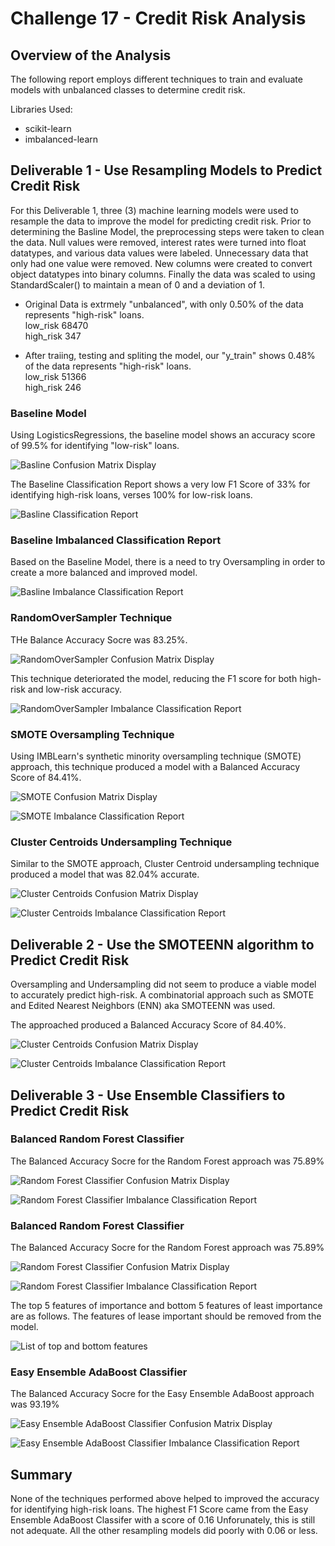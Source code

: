 # Challenge 17 - Credit Risk Analysis
## Overview of the Analysis
The following report employs different techniques to train and evaluate models with unbalanced classes to determine credit risk.

Libraries Used:
* scikit-learn
* imbalanced-learn

## Deliverable 1 - Use Resampling Models to Predict Credit Risk
For this Deliverable 1, three (3) machine learning models were used to resample the data to improve the model for predicting credit risk. Prior to determining the Basline Model, the preprocessing steps were taken to clean the data. Null values were removed, interest rates were turned into float datatypes, and various data values were labeled. Unnecessary data that only had one value were removed. New columns were created to convert object datatypes into binary columns. Finally the data was scaled to using StandardScaler() to maintain a mean of 0 and a deviation of 1.

* Original Data is extrmely "unbalanced", with only 0.50% of the data represents "high-risk" loans.
</br>low_risk     68470
</br>high_risk      347

* After traiing, testing and spliting the model, our "y_train" shows 0.48% of the data represents "high-risk" loans.
</br>low_risk     51366
</br>high_risk      246

### Baseline Model
Using LogisticsRegressions, the baseline model shows an accuracy score of 99.5% for identifying "low-risk" loans.

![Basline Confusion Matrix Display](Images/basline_confusion_matrix.png)

The Baseline Classification Report shows a very low F1 Score of 33% for identifying high-risk loans, verses 100% for low-risk loans.

![Basline Classification Report](Images/Baseline_Classification_Rpt.png)

### Baseline Imbalanced Classification Report
Based on the Baseline Model, there is a need to try Oversampling in order to create a more balanced and improved model.

![Basline Imbalance Classification Report](Images/Baseline_Imbalanced_Classification_Rpt.png)

### RandomOverSampler Technique
THe Balance Accuracy Socre was 83.25%. 

![RandomOverSampler Confusion Matrix Display](Images/RandomOverSampler_confusion_matrix.png)

This technique deteriorated the model, reducing the F1 score for both high-risk and low-risk accuracy.

![RandomOverSampler  Imbalance Classification Report](Images/RandomOverSampler_Rpt.png)

### SMOTE Oversampling Technique
Using IMBLearn's synthetic minority oversampling technique (SMOTE) approach, this technique produced a model with a Balanced Accuracy Score of 84.41%. 

![SMOTE Confusion Matrix Display](Images/SMOTE_confusion_matrix.png)

![SMOTE  Imbalance Classification Report](Images/SMOTE_Oversampling_Rpt.png)

### Cluster Centroids Undersampling Technique
Similar to the SMOTE approach, Cluster Centroid undersampling technique produced a model that was 82.04% accurate. 

![Cluster Centroids Confusion Matrix Display](Images/ClusterCentroids_under_confusion_matrix.png)

![Cluster Centroids  Imbalance Classification Report](Images/ClusterCentroids_Undersampling_Rpt.png)

## Deliverable 2 - Use the SMOTEENN algorithm to Predict Credit Risk
Oversampling and Undersampling did not seem to produce a viable model to accurately predict high-risk. A combinatorial approach such as SMOTE and Edited Nearest Neighbors (ENN) aka SMOTEENN was used. 

The approached produced a Balanced Accuracy Score of 84.40%.

![Cluster Centroids Confusion Matrix Display](Images/SMOTEENN_confusion_matrix.png)

![Cluster Centroids  Imbalance Classification Report](Images/SMOTEENN_Classification_Rpt.png)

## Deliverable 3 - Use Ensemble Classifiers to Predict Credit Risk

### Balanced Random Forest Classifier
The Balanced Accuracy Socre for the Random Forest approach was 75.89%

![Random Forest Classifier Confusion Matrix Display](Images/RandomForestEnsemble_confusion_matrix.png)

![Random Forest Classifier  Imbalance Classification Report](Images/Forest_Rpt.png)

### Balanced Random Forest Classifier
The Balanced Accuracy Socre for the Random Forest approach was 75.89%

![Random Forest Classifier Confusion Matrix Display](Images/RandomForestEnsemble_confusion_matrix.png)

![Random Forest Classifier  Imbalance Classification Report](Images/Forest_Rpt.png)

The top 5 features of importance and bottom 5 features of least importance are as follows. The features of lease important should be removed from the model.

![List of top and bottom features](Images/features.png)

### Easy Ensemble AdaBoost Classifier
The Balanced Accuracy Socre for the Easy Ensemble AdaBoost approach was 93.19%

![Easy Ensemble AdaBoost Classifier Confusion Matrix Display](Images/AdaBoostEnsemble_confusion_matrix.png)

![Easy Ensemble AdaBoost Classifier  Imbalance Classification Report](Images/AdaBoost_Rpt.png)

## Summary
None of the techniques performed above helped to improved the accuracy for identifying high-risk loans. The highest F1 Score came from the Easy Ensemble AdaBoost Classifer with a score of 0.16 Unforunately, this is still not adequate. All the other resampling models did poorly with 0.06 or less.
